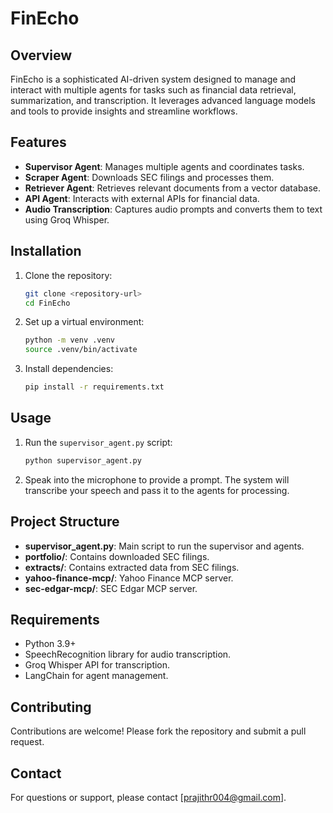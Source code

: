 # FinEcho

## Overview
FinEcho is a sophisticated AI-driven system designed to manage and interact with multiple agents for tasks such as financial data retrieval, summarization, and transcription. It leverages advanced language models and tools to provide insights and streamline workflows.

## Features
- **Supervisor Agent**: Manages multiple agents and coordinates tasks.
- **Scraper Agent**: Downloads SEC filings and processes them.
- **Retriever Agent**: Retrieves relevant documents from a vector database.
- **API Agent**: Interacts with external APIs for financial data.
- **Audio Transcription**: Captures audio prompts and converts them to text using Groq Whisper.

## Installation
1. Clone the repository:
   ```bash
   git clone <repository-url>
   cd FinEcho
   ```
2. Set up a virtual environment:
   ```bash
   python -m venv .venv
   source .venv/bin/activate
   ```
3. Install dependencies:
   ```bash
   pip install -r requirements.txt
   ```

## Usage
1. Run the `supervisor_agent.py` script:
   ```bash
   python supervisor_agent.py
   ```
2. Speak into the microphone to provide a prompt. The system will transcribe your speech and pass it to the agents for processing.

## Project Structure
- **supervisor_agent.py**: Main script to run the supervisor and agents.
- **portfolio/**: Contains downloaded SEC filings.
- **extracts/**: Contains extracted data from SEC filings.
- **yahoo-finance-mcp/**: Yahoo Finance MCP server.
- **sec-edgar-mcp/**: SEC Edgar MCP server.

## Requirements
- Python 3.9+
- SpeechRecognition library for audio transcription.
- Groq Whisper API for transcription.
- LangChain for agent management.

## Contributing
Contributions are welcome! Please fork the repository and submit a pull request.

## Contact
For questions or support, please contact [prajithr004@gmail.com].

